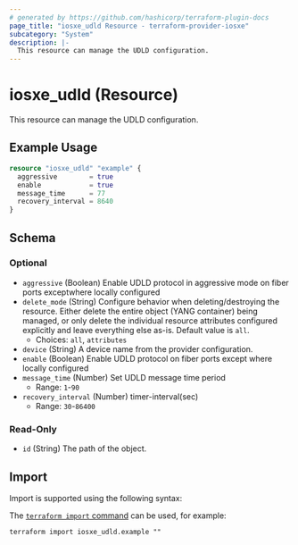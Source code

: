 ```yaml
---
# generated by https://github.com/hashicorp/terraform-plugin-docs
page_title: "iosxe_udld Resource - terraform-provider-iosxe"
subcategory: "System"
description: |-
  This resource can manage the UDLD configuration.
---
```


# iosxe_udld (Resource)

This resource can manage the UDLD configuration.

## Example Usage

```terraform
resource "iosxe_udld" "example" {
  aggressive        = true
  enable            = true
  message_time      = 77
  recovery_interval = 8640
}
```

<!-- schema generated by tfplugindocs -->
## Schema

### Optional

- `aggressive` (Boolean) Enable UDLD protocol in aggressive mode on fiber ports exceptwhere locally configured
- `delete_mode` (String) Configure behavior when deleting/destroying the resource. Either delete the entire object (YANG container) being managed, or only delete the individual resource attributes configured explicitly and leave everything else as-is. Default value is `all`.
  - Choices: `all`, `attributes`
- `device` (String) A device name from the provider configuration.
- `enable` (Boolean) Enable UDLD protocol on fiber ports except where locally configured
- `message_time` (Number) Set UDLD message time period
  - Range: `1`-`90`
- `recovery_interval` (Number) timer-interval(sec)
  - Range: `30`-`86400`

### Read-Only

- `id` (String) The path of the object.

## Import

Import is supported using the following syntax:

The [`terraform import` command](https://developer.hashicorp.com/terraform/cli/commands/import) can be used, for example:

```shell
terraform import iosxe_udld.example ""
```
